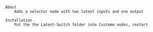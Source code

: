	About
		Adds a selector node with two latent inputs and one output

	Installation
		Put the the Latent-Switch folder into Custome nodes, restart
